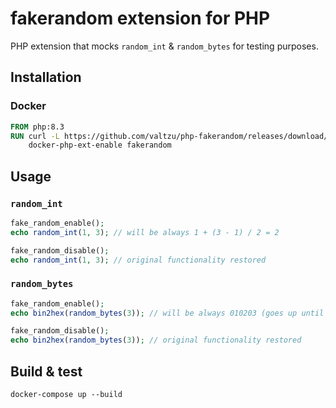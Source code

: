 fakerandom extension for PHP
============================

PHP extension that mocks `random_int` & `random_bytes` for testing purposes.

## Installation

### Docker
```dockerfile
FROM php:8.3
RUN curl -L https://github.com/valtzu/php-fakerandom/releases/download/v0.1.4/fakerandom_20230831.so > /usr/local/lib/php/extensions/no-debug-non-zts-20230831/fakerandom.so ;\
    docker-php-ext-enable fakerandom
```

## Usage

### `random_int`
```php
fake_random_enable();
echo random_int(1, 3); // will be always 1 + (3 - 1) / 2 = 2

fake_random_disable();
echo random_int(1, 3); // original functionality restored
```


### `random_bytes`
```php
fake_random_enable();
echo bin2hex(random_bytes(3)); // will be always 010203 (goes up until "ff" and then "00" again)

fake_random_disable();
echo bin2hex(random_bytes(3)); // original functionality restored
```

## Build & test

```
docker-compose up --build
```
